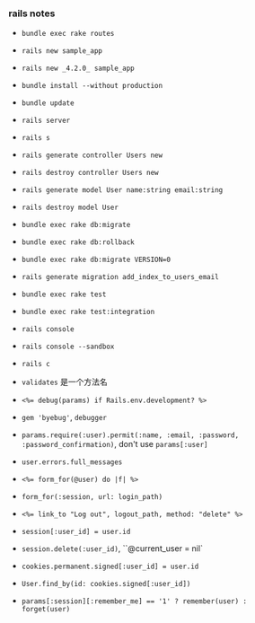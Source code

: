 ### rails notes

* `bundle exec rake routes`

* `rails new sample_app`

* `rails new _4.2.0_ sample_app`

* `bundle install --without production`

* `bundle update`

* `rails server`

* `rails s`

* `rails generate controller Users new`

* `rails destroy controller Users new`

* `rails generate model User name:string email:string`

* `rails destroy model User`

* `bundle exec rake db:migrate`

* `bundle exec rake db:rollback`

* `bundle exec rake db:migrate VERSION=0`

* `rails generate migration add_index_to_users_email`

* `bundle exec rake test`

* `bundle exec rake test:integration`

* `rails console`

* `rails console --sandbox`

* `rails c`

* `validates` 是一个方法名

* `<%= debug(params) if Rails.env.development? %>`

* `gem 'byebug'`, `debugger`

* `params.require(:user).permit(:name, :email, :password, :password_confirmation)`, don't use `params[:user]`

* `user.errors.full_messages`

* `<%= form_for(@user) do |f| %>`

* `form_for(:session, url: login_path)`

* `<%= link_to "Log out", logout_path, method: "delete" %>`

* `session[:user_id] = user.id`

* `session.delete(:user_id)`, ``@current_user = nil`

* `cookies.permanent.signed[:user_id] = user.id`

* `User.find_by(id: cookies.signed[:user_id])`

* `params[:session][:remember_me] == '1' ? remember(user) : forget(user)`
